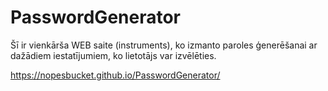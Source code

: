 # PasswordGenerator

Šī ir vienkārša WEB saite (instruments), ko izmanto paroles 
ģenerēšanai ar dažādiem iestatījumiem, ko lietotājs var izvēlēties.

https://nopesbucket.github.io/PasswordGenerator/
